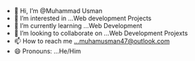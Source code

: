 - 👋 Hi, I’m @Muhammad Usman
- 👀 I’m interested in ...Web development Projects
- 🌱 I’m currently learning ...Web Development
- 💞️ I’m looking to collaborate on ...Web Development Projexts
- 📫 How to reach me ...muhamusman47@outlook.com
- 😄 Pronouns: ...He/Him


<!---
IIIIXI-git/IIIIXI-git is a ✨ special ✨ repository because its `README.md` (this file) appears on your GitHub profile.
You can click the Preview link to take a look at your changes.
--->
